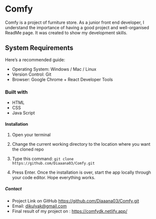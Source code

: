 # Comfy

Comfy is a project of furniture store. As a junior front end developer, I understand the importance of having a good project and well-organised ReadMe page. It was created to show my development skills.

## System Requirements

Here’s a recommended guide:

- Operating System: Windows / Mac / Linux
- Version Control: Git
- Browser: Google Chrome + React Developer Tools

### Built with

- HTML
- CSS
- Java Script

#### Installation

1.  Open your terminal
2.  Change the current working directory to the location where you want the cloned repo
3.  Type this command: `git clone https://github.com/Diaaana03/Comfy.git`

4.  Press Enter.
    Once the installation is over, start the app locally through your code editor.
    Hope everything works.

##### Contact

- Project Link on GitHub https://github.com/Diaaana03/Comfy.git
- Email: dikulyak@gmail.com
- Final result of my project on : https://comfydk.netlify.app/
